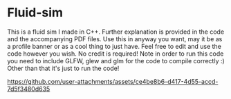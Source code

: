 # Fluid-sim
This is a fluid sim I made in C++. Further explanation is provided in the code and the accompanying PDF files.
Use this in anyway you want, may it be as a profile banner or as a cool thing to just have. Feel free to edit and use the code however you wish. No credit is required!
Note in order to run this code you need to include GLFW, glew and glm for the code to compile correctly :) Other than that it's just to run the code!

https://github.com/user-attachments/assets/ce4be8b6-d417-4d55-accd-7d5f3480d635


